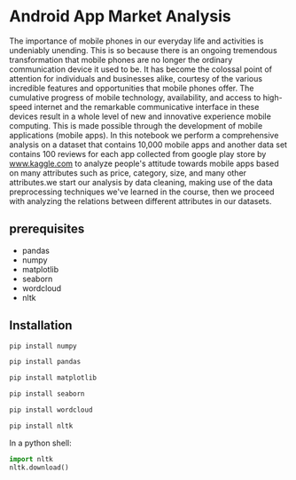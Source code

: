 # Android App Market Analysis
The importance of mobile phones in our everyday life and activities is undeniably unending. This is so because there is an ongoing tremendous transformation that mobile phones are no longer the ordinary communication device it used to be. It has become the colossal point of attention for individuals and businesses alike, courtesy of the various incredible features and opportunities that mobile phones offer. The cumulative progress of mobile technology, availability, and access to high-speed internet and the remarkable communicative interface in these devices result in a whole level of new and innovative experience mobile computing. This is made possible through the development of mobile applications (mobile apps). In this notebook we perform a comprehensive analysis on a dataset that contains 10,000 mobile apps and another data set contains 100 reviews for each app collected from google play store by www.kaggle.com to analyze people's attitude towards mobile apps based on many attributes such as price, category, size, and many other attributes.we start our analysis by data cleaning, making use of the data preprocessing techniques we've learned in the course, then we proceed with analyzing the relations between different attributes in our datasets.


## prerequisites
* pandas
* numpy
* matplotlib
* seaborn
* wordcloud
* nltk

## Installation
```bash
pip install numpy
```
```bash
pip install pandas
```
```bash
pip install matplotlib
```
```bash
pip install seaborn
```
```bash
pip install wordcloud
```
```bash
pip install nltk
```
In a python shell:
```python
import nltk
nltk.download()
```
